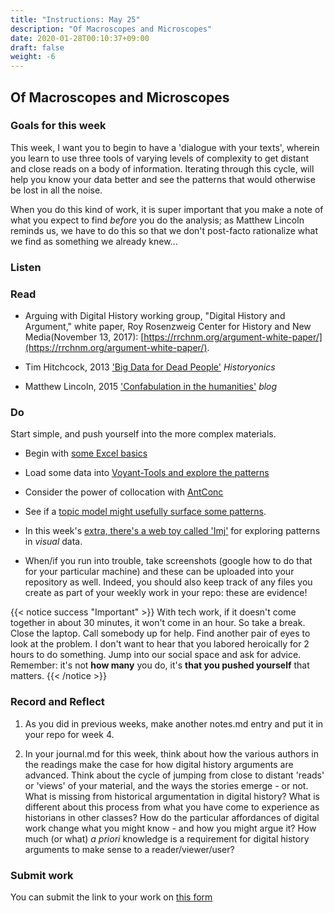 ```yaml
---
title: "Instructions: May 25"
description: "Of Macroscopes and Microscopes"
date: 2020-01-28T00:10:37+09:00
draft: false
weight: -6
---
```

## Of Macroscopes and Microscopes

### Goals for this week

This week, I want you to begin to have a 'dialogue with your texts', wherein you learn to use three tools of varying levels of complexity to get distant and close reads on a body of information. Iterating through this cycle, will help you know your data better and see the patterns that would otherwise be lost in all the noise.

When you do this kind of work, it is super important that you make a note of what you expect to find _before_ you do the analysis; as Matthew Lincoln reminds us, we have to do this so that we don't post-facto rationalize what we find as something we already knew...

### Listen  

### Read

+ Arguing  with  Digital  History  working  group,  "Digital  History and Argument," white paper, Roy Rosenzweig Center for History and New Media(November 13, 2017): [https://rrchnm.org/argument-white-paper/](https://rrchnm.org/argument-white-paper/).

+ Tim Hitchcock, 2013 ['Big Data for Dead People'](https://historyonics.blogspot.ca/2013/12/big-data-for-dead-people-digital.html) _Historyonics_

+ Matthew Lincoln, 2015 ['Confabulation in the humanities'](https://matthewlincoln.net/2015/03/21/confabulation-in-the-humanities.html) _blog_

### Do

Start simple, and push yourself into the more complex materials.

- Begin with [some Excel basics](/week/4/excel)
- Load some data into [Voyant-Tools and explore the patterns](/week/4/voyant)
- Consider the power of collocation with [AntConc](/week/4/antconc/)
- See if a [topic model might usefully surface some patterns](/week4/topic-models).
- In this week's [extra, there's a web toy called 'Imj'](/week/4/bonus) for exploring patterns in _visual_ data.

- When/if you run into trouble, take screenshots (google how to do that for your particular machine) and these can be uploaded into your repository as well. Indeed, you should also keep track of any files you create as part of your weekly work in your repo: these are evidence!

{{< notice success "Important" >}} With tech work, if it doesn't come together in about 30 minutes, it won't come in an hour. So take a break. Close the laptop. Call somebody up for help. Find another pair of eyes to look at the problem. I don't want to hear that you labored heroically for 2 hours to do something. Jump into our social space and ask for advice. Remember: it's not **how many** you do, it's **that you pushed yourself** that matters.
{{< /notice >}}

### Record and Reflect
1. As you did in previous weeks, make another notes.md entry and put it in your repo for week 4.

2. In your journal.md for this week, think about how the various authors in the readings make the case for how digital history arguments are advanced. Think about the cycle of jumping from close to distant 'reads' or 'views' of your material, and the ways the stories emerge - or not. What is missing from historical argumentation in digital history? What is different about this process from what you have come to experience as historians in other classes? How do the particular affordances of digital work change what you might know - and how you might argue it? How much (or what) _a priori_ knowledge is a requirement for digital history arguments to make sense to a reader/viewer/user?

### Submit work

You can submit the link to your work on [this form](https://docs.google.com/forms/d/e/1FAIpQLSc3iURU-J6usI6994Hm9MkBsIViOEbnoIyqtxhmhXbFW8raAw/viewform?usp=sf_link)

